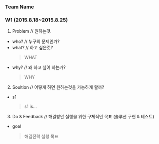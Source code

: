 ### Team Name

### W1 (2015.8.18~2015.8.25)

1. Problem // 원하는것.
  - who? // 누구의 문제인가?
  - what? // 하고 싶은것?
    > WHAT
  - why? // 왜 하고 싶어 하는가?
    > WHY

2. Soultion // 어떻게 하면 원하는것을 가능하게 할까?
  - s1
    > s1 is...

3. Do & Feedback // 해결방안 실행을 위한 구체적인 목표 (솔루션 구현 & 테스트)
  - goal
    > 해결전략 실행 목표
